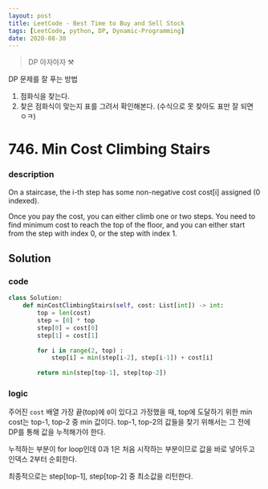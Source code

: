 ```yaml
---
layout: post
title: LeetCode - Best Time to Buy and Sell Stock
tags: [LeetCode, python, DP, Dynamic-Programming]
date: 2020-08-30
---
```


> DP 아자아자 ⚒

DP 문제를 잘 푸는 방법
1. 점화식을 찾는다.
2. 찾은 점화식이 맞는지 표를 그려서 확인해본다. (수식으로 못 찾아도 표만 잘 되면 ㅇㅋ)

# 746. Min Cost Climbing Stairs

### description

On a staircase, the i-th step has some non-negative cost cost[i] assigned (0 indexed).

Once you pay the cost, you can either climb one or two steps.
You need to find minimum cost to reach the top of the floor, and you can either start from the step with index 0, or the step with index 1.

## Solution

### code

```python
class Solution:
    def minCostClimbingStairs(self, cost: List[int]) -> int:
        top = len(cost)
        step = [0] * top
        step[0] = cost[0]
        step[1] = cost[1]
        
        for i in range(2, top) :
            step[i] = min(step[i-2], step[i-1]) + cost[i]
        
        return min(step[top-1], step[top-2])
```

### logic

주어진 `cost` 배열 가장 끝(top)에 `0`이 있다고 가정했을 때, top에 도달하기 위한 min cost는 top-1, top-2 중 min 값이다.
top-1, top-2의 값들을 찾기 위해서는 그 전에 DP를 통해 값을 누적해가야 한다.

누적하는 부분이 for loop인데 0과 1은 처음 시작하는 부분이므로 값을 바로 넣어두고 인덱스 2부터 순회한다.

최종적으로는 step[top-1], step[top-2] 중 최소값을 리턴한다.
